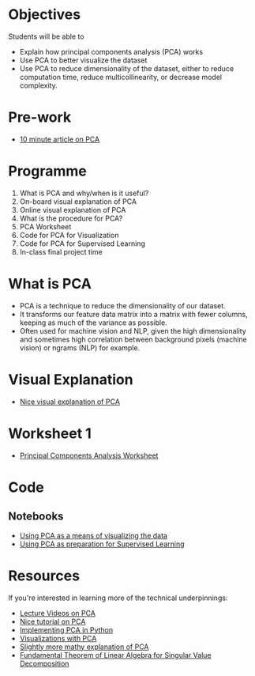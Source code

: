 # Objectives
Students will be able to
- Explain how principal components analysis (PCA) works
- Use PCA to better visualize the dataset
- Use PCA to reduce dimensionality of the dataset, either to reduce computation time, reduce multicollinearity, or decrease model complexity.


# Pre-work
- [10 minute article on PCA](http://ufldl.stanford.edu/wiki/index.php/PCA)

# Programme
1. What is PCA and why/when is it useful?
2. On-board visual explanation of PCA
3. Online visual explanation of PCA
4. What is the procedure for PCA?
5. PCA Worksheet
6. Code for PCA for Visualization
7. Code for PCA for Supervised Learning
8. In-class final project time

# What is PCA
- PCA is a technique to reduce the dimensionality of our dataset.
- It transforms our feature data matrix into a matrix with fewer columns, keeping as much of the variance as possible.
- Often used for machine vision and NLP, given the high dimensionality and sometimes high correlation between background pixels (machine vision) or ngrams (NLP) for example.

# Visual Explanation
- [Nice visual explanation of PCA](http://setosa.io/ev/principal-component-analysis/)

# Worksheet 1
- [Principal Components Analysis Worksheet](https://s3-us-west-2.amazonaws.com/ga-dat-2015-suneel/worksheets/PCA/PCA_worksheet_1.pdf)

# Code
## Notebooks
- [Using PCA as a means of visualizing the data](http://nbviewer.ipython.org/gist/suneel0101/a09857db18eab5c476b9)
- [Using PCA as preparation for Supervised Learning](http://nbviewer.ipython.org/gist/suneel0101/b623cbd1b64d1a67728f)

# Resources
If you're interested in learning more of the technical underpinnings:
- [Lecture Videos on PCA](http://www.dataschool.io/15-hours-of-expert-machine-learning-videos/)
- [Nice tutorial on PCA](http://www.cs.otago.ac.nz/cosc453/student_tutorials/principal_components.pdf)
- [Implementing PCA in Python](http://sebastianraschka.com/Articles/2014_pca_step_by_step.html)
- [Visualizations with PCA](http://nbviewer.ipython.org/github/rasbt/pattern_classification/blob/master/dimensionality_reduction/projection/principal_component_analysis.ipynb)
- [Slightly more mathy explanation of PCA](http://ufldl.stanford.edu/wiki/index.php/PCA)
- [Fundamental Theorem of Linear Algebra for Singular Value Decomposition](http://home.eng.iastate.edu/~julied/classes/CE570/Notes/strangpaper.pdf)
